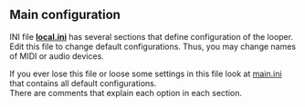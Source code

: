 ## Main configuration

INI file **[local.ini](../local.ini)** has several sections that define configuration of the looper. Edit this file
to change default configurations. Thus, you may change names of MIDI or audio devices.

If you ever lose this file or loose some settings in this file look at
[main.ini](../main.ini) that contains all default configurations.  
There are comments that explain each option in each section. 

